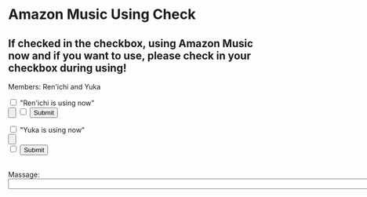 <style>
  :host {
    font-family: -apple-system, BlinkMacSystemFont, "Segoe UI", Roboto, Helvetica, Arial, sans-serif, "Apple Color Emoji", "Segoe UI Emoji", "Segoe UI Symbol";
    font-size: 14px;
    color: #333;
    box-sizing: border-box;
    -webkit-font-smoothing: antialiased;
    -moz-osx-font-smoothing: grayscale;
  }
</style>

<h1>Amazon Music Using Check</h1>
<h2> If checked in the checkbox, using Amazon Music now and  if you want to use, please check in your checkbox during using!</h2>
<p>Members: Ren'ichi and Yuka</p>


<form>
<label>
  <input type="checkbox" name="check" value="" >
  "Ren'ichi is using now"<br>
  <input type="submit" value="" />
</label>

  <form action="./checkbox2.html">
  <label><input type="checkbox" id="checkbox" name="checkbox" value="" /></label>
  <input type="submit" id="submit">
</form>

<label>
  <input type="checkbox" name="checkbox" value="">
 "Yuka is using now"<br>
  <input type="submit" value="" />
</label>
</form>

<form action="./checkbox2.html">
  <label><input type="checkbox" id="checkbox" name="checkbox" value="" /></label>
  <input type="submit" id="submit">
</form>

<label for="name"><br>Massage:</label>
<input type = "text" id="name" name="name"
required
        minlength="1" maxlength="50" size="100">
        
<script type="text/javascript">
$(function(){
  $("#checkbox").on("click", function(){
    var v = $(this).val();
    sessionStorage.setItem('key', v);
  });
})
</script>
<script type="text/javascript">
$(function(){
  var d = sessionStorage.getItem('key');
  $("#result").text(d);
})
</script>

